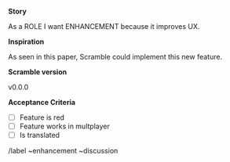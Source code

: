 <!-- Please search existing issues for potential duplicates before filing yours:
https://gitlab.com/ScrambleSim/Scramble/issues?scope=all&utf8=%E2%9C%93&state=all&label_name[]=enhancement
-->

**Story**
<!-- summarize the enhancement concisely-->
As a ROLE I want ENHANCEMENT because it improves UX.

**Inspiration**
<!-- Concept art, diagram, resources to get an understanding of the enhancement-->
As seen in this paper, Scramble could implement this new feature.

**Scramble version**
<!-- the last Scramble version you tested-->
v0.0.0

**Acceptance Criteria**
<!-- What is required for users to accept this story? Edit below if applicable-->
* [ ] Feature is red
* [ ] Feature works in multplayer
* [ ] Is translated

<!------------- DO NOT REMOVE LINES BELOW -------------->
/label ~enhancement ~discussion
<!------------- DO NOT REMOVE LINES ABOVE -------------->

